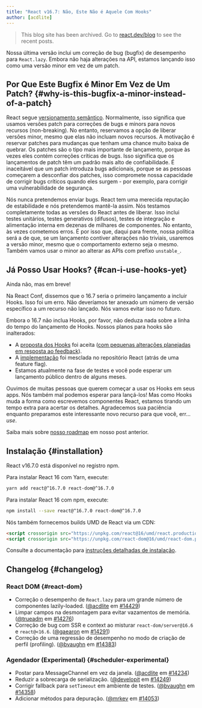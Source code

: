 ```yaml
---
title: "React v16.7: Não, Este Não é Aquele Com Hooks"
author: [acdlite]
---
```


<div class="scary">

> This blog site has been archived. Go to [react.dev/blog](https://react.dev/blog) to see the recent posts.

</div>

Nossa última versão inclui um correção de bug (bugfix) de desempenho para `React.lazy`. Embora não haja alterações na API, estamos lançando isso como uma versão minor em vez de um patch.

## Por Que Este Bugfix é Minor Em Vez de Um Patch? {#why-is-this-bugfix-a-minor-instead-of-a-patch}

React segue [versionamento semântico](/docs/faq-versioning.html). Normalmente, isso significa que usamos versões patch para correções de bugs e minors para novos recursos (non-breaking). No entanto, reservamos a opção de liberar versões minor, mesmo que elas não incluam novos recursos. A motivação é reservar patches para mudanças que tenham uma chance muito baixa de quebrar. Os patches são o tipo mais importante de lançamento, porque às vezes eles contém correções críticas de bugs. Isso significa que os lançamentos de patch têm um padrão mais alto de confiabilidade. É inaceitável que um patch introduza bugs adicionais, porque se as pessoas começarem a desconfiar dos patches, isso compromete nossa capacidade de corrigir bugs críticos quando eles surgem - por exemplo, para corrigir uma vulnerabilidade de segurança.

Nós nunca pretendemos enviar bugs. React tem uma merecida reputação de estabilidade e nós pretendemos mantê-la assim. Nós testamos completamente todas as versões do React antes de liberar. Isso inclui testes unitários, testes generativos (difusos), testes de integração e alimentação interna em dezenas de milhares de componentes. No entanto, às vezes cometemos erros. É por isso que, daqui para frente, nossa política será a de que, se um lançamento contiver alterações não triviais, usaremos a versão minor, mesmo que o comportamento externo seja o mesmo. Também vamos usar o minor ao alterar as APIs com prefixo `unstable_`.

## Já Posso Usar Hooks? {#can-i-use-hooks-yet}

Ainda não, mas em breve!

Na React Conf, dissemos que o 16.7 seria o primeiro lançamento a incluir Hooks. Isso foi um erro. Não deveríamos ter anexado um número de versão específico a um recurso não lançado. Nós vamos evitar isso no futuro.

Embora o 16.7 não inclua Hooks, por favor, não deduza nada sobre a linha do tempo do lançamento de Hooks. Nossos planos para hooks são inalterados:

- A [proposta dos Hooks](https://github.com/reactjs/rfcs/pull/68) foi aceita ([com pequenas alterações planejadas em resposta ao feedback](https://github.com/reactjs/rfcs/pull/68#issuecomment-439314884)).
- A [implementação](https://github.com/facebook/react/commit/7bee9fbdd49aa5b9365a94b0ddf6db04bc1bf51c) foi mesclada no repositório React (atrás de uma feature flag).
- Estamos atualmente na fase de testes e você pode esperar um lançamento público dentro de alguns meses.

Ouvimos de muitas pessoas que querem começar a usar os Hooks em seus apps. Nós também mal podemos esperar para lançá-los! Mas como Hooks muda a forma como escrevemos componentes React, estamos tirando um tempo extra para acertar os detalhes. Agradecemos sua paciência enquanto preparamos este interessante novo recurso para que você, err...  *use*.

Saiba mais sobre [nosso roadmap](/blog/2018/11/27/react-16-roadmap.html) em nosso post anterior.


## Instalação {#installation}

React v16.7.0 está disponível no registro npm.

Para instalar React 16 com Yarn, execute:

```bash
yarn add react@^16.7.0 react-dom@^16.7.0
```

Para instalar React 16 com npm, execute:

```bash
npm install --save react@^16.7.0 react-dom@^16.7.0
```

Nós também fornecemos builds UMD de React via um CDN:

```html
<script crossorigin src="https://unpkg.com/react@16/umd/react.production.min.js"></script>
<script crossorigin src="https://unpkg.com/react-dom@16/umd/react-dom.production.min.js"></script>
```

Consulte a documentação para [instruções detalhadas de instalação](/docs/installation.html).

## Changelog {#changelog}

### React DOM {#react-dom}

* Correção o desempenho de `React.lazy` para um grande número de componentes lazily-loaded. ([@acdlite](http://github.com/acdlite) em [#14429](https://github.com/facebook/react/pull/14429))
* Limpar campos na desmontagem para evitar vazamentos de memória. ([@trueadm](http://github.com/trueadm) em [#14276](https://github.com/facebook/react/pull/14276))
* Correção de bug com SSR e context ao misturar `react-dom/server@16.6` e `react@<16.6`. ([@gaearon](http://github.com/gaearon) em [#14291](https://github.com/facebook/react/pull/14291))
* Correção de uma regressão de desempenho no modo de criação de perfil (profiling). ([@bvaughn](http://github.com/bvaughn) em [#14383](https://github.com/facebook/react/pull/14383))

### Agendador (Experimental) {#scheduler-experimental}

* Postar para MessageChannel em vez da janela. ([@acdlite](http://github.com/acdlite) em [#14234](https://github.com/facebook/react/pull/14234))
* Reduzir a sobrecarga de serialização. ([@developit](http://github.com/developit) em [#14249](https://github.com/facebook/react/pull/14249))
* Corrigir fallback para `setTimeout` em ambiente de testes. ([@bvaughn](http://github.com/bvaughn) em [#14358](https://github.com/facebook/react/pull/14358))
* Adicionar métodos para depuração. ([@mrkev](http://github.com/mrkev) em [#14053](https://github.com/facebook/react/pull/14053))
